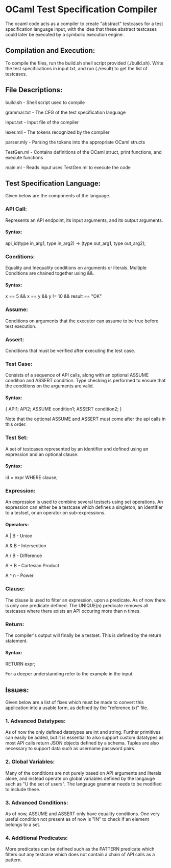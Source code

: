 # OCaml Test Specification Compiler
The ocaml code acts as a compiler to create "abstract" testcases for a test specification language input, with the idea that these abstract testcases could later be executed by a symbolic execution engine. 

## Compilation and Execution:
To compile the files, run the build.sh shell script provided (./build.sh). Write the test specifications in input.txt, and run (./result) to get the list of testcases.

## File Descriptions:
build.sh - Shell script used to compile

grammar.txt - The CFG of the test specification language

input.txt - Input file of the compiler

lexer.mll - The tokens recognized by the compiler

parser.mly - Parsing the tokens into the appropriate OCaml structs

TestGen.ml - Contains definitions of the OCaml struct, print functions, and execute functions

main.ml - Reads input uses TestGen.ml to execute the code

## Test Specification Language: 
Given below are the components of the language.

### API Call: 
Represents an API endpoint, its input arguments, and its output arguments.

#### Syntax: 
api_id(type in_arg1, type in_arg2) -> (type out_arg1, type out_arg2);

### Conditions: 
Equality and Inequality conditions on arguments or literals. Multiple Conditions are chained together using &&.

#### Syntax:
x == 5 && x == y && y != 10 && result == "OK"

### Assume: 
Conditions on arguments that the executor can assume to be true before test execution.

### Assert: 
Conditions that must be verified after executing the test case.

### Test Case: 
Consists of a sequence of API calls, along with an optional ASSUME condition and ASSERT condition. Type checking is performed to ensure that the conditions on the arguments are valid.

#### Syntax:
{
    API1;
    API2;
    ASSUME condition1;
    ASSERT condition2;
}

Note that the optional ASSUME and ASSERT must come after the api calls in this order.

### Test Set: 
A set of testcases represented by an identifier and defined using an expression and an optional clause.

#### Syntax:
id = expr WHERE clause;

### Expression:
An expression is used to combine several testsets using set operations. An expression can either be a testcase which defines a singleton, an identifier to a testset, or an operator on sub-expressions.

#### Operators:
A | B - Union 

A & B - Intersection 

A / B - Difference

A * B - Cartesian Product

A ^ n - Power

### Clause:
The clause is used to filter an expression, upon a predicate. As of now there is only one predicate defined. The UNIQUE(n) predicate removes all testcases where there exists an API occuring more than n times.

### Return:
The compiler's output will finally be a testset. This is defined by the return statement.

#### Syntax:

RETURN expr;

For a deeper understanding refer to the example in the input.

## Issues:
Given below are a list of fixes which must be made to convert this application into a usable form, as defined by the "reference.txt" file.

### 1. Advanced Datatypes: 
As of now the only defined datatypes are int and string. Further primitives can easily be added, but it is essential to also support custom datatypes as most API calls return JSON objects defined by a schema. Tuples are also necessary to support data such as username password pairs.

### 2. Global Variables: 
Many of the conditions are not purely based on API arguments and literals alone, and instead operate on global variables defined by the langauge such as "U the set of users". The langauge grammar needs to be modified to include these.

### 3. Advanced Conditions: 
As of now, ASSUME and ASSERT only have equality conditions. One very useful condition not present as of now is "IN" to check if an element belongs to a set. 

### 4. Additional Predicates: 
More predicates can be defined such as the PATTERN predicate which filters out any testcase which does not contain a chain of API calls as a pattern.
